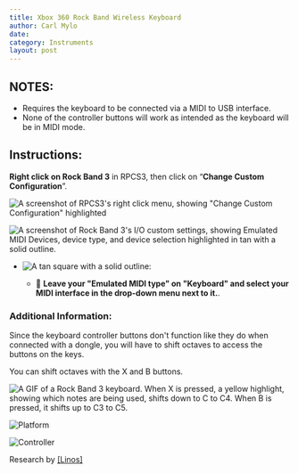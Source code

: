 ```yaml
---
title: Xbox 360 Rock Band Wireless Keyboard
author: Carl Mylo
date: 
category: Instruments
layout: post
---
```


## NOTES:

* Requires the keyboard to be connected via a MIDI to USB interface.
* None of the controller buttons will work as intended as the keyboard will be in MIDI mode.

## Instructions:
**Right click on Rock Band 3** in RPCS3, then click on “**Change Custom Configuration**”.  

![A screenshot of RPCS3's right click menu, showing "Change Custom Configuration" highlighted](https://github.com/hmxmilohax/rb3-pc/blob/main/images/cust/pcs3customconfigchange.png "Change Custom Configuration")

![A screenshot of Rock Band 3's I/O custom settings, showing Emulated MIDI Devices, device type, and device selection highlighted in tan with a solid outline.](https://github.com/hmxmilohax/rb3-pc/blob/main/images/cust/iok.png "I/O")

* ![A tan square with a solid outline](https://github.com/hmxmilohax/rb3-pc/blob/main/images/cust/smalltan.png "Tan Square"):  

	* 🎹 **Leave your "Emulated MIDI type" on "Keyboard" and select your MIDI interface in the drop-down menu next to it.**.

### Additional Information:

Since the keyboard controller buttons don't function like they do when connected with a dongle, you will have to shift octaves to access the buttons on the keys.

You can shift octaves with the X and B buttons.

![A GIF of a Rock Band 3 keyboard. When X is pressed, a yellow highlight, showing which notes are being used, shifts down to C to C4. When B is pressed, it shifts up to C3 to C5.](https://raw.githubusercontent.com/hmxmilohax/rb3-pc/main/assets/images/instruments/rbkeysoctshift.gif "Octave Shifting") 



![Platform](https://raw.githubusercontent.com/hmxmilohax/rb3-pc/main/assets/images/instruments/360.png "Platform") 

![Controller](https://raw.githubusercontent.com/hmxmilohax/rb3-pc/main/assets/images/instruments/360rbkeyscontroller.png "Controller") 



Research by [[Linos]](https://www.youtube.com/@LinosMelendi)